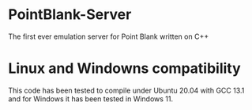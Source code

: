 # PointBlank-Server
The first ever emulation server for Point Blank written on C++ 

# Linux and Windowns compatibility
This code has been tested to compile under Ubuntu 20.04 with GCC 13.1 and for Windows it has been tested in Windows 11.
